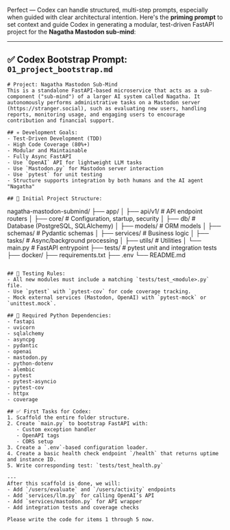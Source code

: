 Perfect — Codex can handle structured, multi-step prompts, especially when guided with clear architectural intention. Here's the **priming prompt** to set context and guide Codex in generating a modular, test-driven FastAPI project for the **Nagatha Mastodon sub-mind**:

---

## ✅ **Codex Bootstrap Prompt: `01_project_bootstrap.md`**

```
# Project: Nagatha Mastodon Sub-Mind
This is a standalone FastAPI-based microservice that acts as a sub-component ("sub-mind") of a larger AI system called Nagatha. It autonomously performs administrative tasks on a Mastodon server (https://stranger.social), such as evaluating new users, handling reports, monitoring usage, and engaging users to encourage contribution and financial support.

## ✳️ Development Goals:
- Test-Driven Development (TDD)
- High Code Coverage (80%+)
- Modular and Maintainable
- Fully Async FastAPI
- Use `OpenAI` API for lightweight LLM tasks
- Use `Mastodon.py` for Mastodon server interaction
- Use `pytest` for unit testing
- Structure supports integration by both humans and the AI agent "Nagatha"

## 📁 Initial Project Structure:
```

nagatha-mastodon-submind/
├── app/
│   ├── api/v1/            # API endpoint routers
│   ├── core/              # Configuration, startup, security
│   ├── db/                # Database (PostgreSQL, SQLAlchemy)
│   ├── models/            # ORM models
│   ├── schemas/           # Pydantic schemas
│   ├── services/          # Business logic
│   ├── tasks/             # Async/background processing
│   ├── utils/             # Utilities
│   └── main.py            # FastAPI entrypoint
├── tests/                 # pytest unit and integration tests
├── docker/
├── requirements.txt
├── .env
└── README.md

```

## 🧪 Testing Rules:
- All new modules must include a matching `tests/test_<module>.py` file.
- Use `pytest` with `pytest-cov` for code coverage tracking.
- Mock external services (Mastodon, OpenAI) with `pytest-mock` or `unittest.mock`.

## 🔧 Required Python Dependencies:
- fastapi
- uvicorn
- sqlalchemy
- asyncpg
- pydantic
- openai
- mastodon.py
- python-dotenv
- alembic
- pytest
- pytest-asyncio
- pytest-cov
- httpx
- coverage

## ✅ First Tasks for Codex:
1. Scaffold the entire folder structure.
2. Create `main.py` to bootstrap FastAPI with:
   - Custom exception handler
   - OpenAPI tags
   - CORS setup
3. Create a `.env`-based configuration loader.
4. Create a basic health check endpoint `/health` that returns uptime and instance ID.
5. Write corresponding test: `tests/test_health.py`

---
After this scaffold is done, we will:
- Add `/users/evaluate` and `/users/activity` endpoints
- Add `services/llm.py` for calling OpenAI’s API
- Add `services/mastodon.py` for API wrapper
- Add integration tests and coverage checks

Please write the code for items 1 through 5 now.
```

